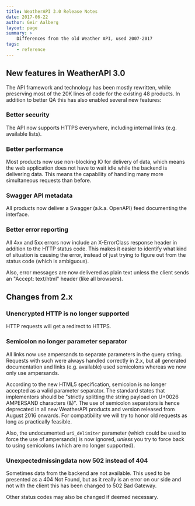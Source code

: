 ```yaml
---
title: WeatherAPI 3.0 Release Notes
date: 2017-06-22
author: Geir Aalberg
layout: page
summary: >
    Differences from the old Weather API, used 2007-2017
tags:
    - reference
---
```


## New features in WeatherAPI 3.0

The API framework and technology has been mostly rewritten, while
preserving most of the 20K lines of code for the existing 48 products.
In addition to better QA this has also enabled several new features:

### Better security

The API now supports HTTPS everywhere, including internal links (e.g. available lists).

### Better performance

Most products now use non-blocking IO for delivery of data, which means
the web application does not have to wait idle while the backend is delivering
data. This means the capability of handling many more simultaneous requests
than before.

### Swagger API metadata

All products now deliver a Swagger (a.k.a. OpenAPI) feed documenting the interface.

### Better error reporting

All 4xx and 5xx errors now include an X-ErrorClass response header in addition
to the HTTP status code. This makes it easier to identify what kind of situation
is causing the error, instead of just trying to figure out from the status code
(which is ambiguous).

Also, error messages are now delivered as plain text unless the client
sends an "Accept: text/html" header (like all browsers).

## Changes from 2.x

### Unencrypted HTTP is no longer supported

HTTP requests will get a redirect to HTTPS.

### Semicolon no longer parameter separator

All links now use ampersands to separate parameters in the query string.
Requests with such were always handled correctly in 2.x, but all generated
documentation and links (e.g. available) used semicolons whereas we now
only use ampersands.

According to the new HTML5 specification, semicolon is no
longer accepted as a valid parameter separator. The standard states that
implementors should be "strictly splitting the string payload on U+0026
AMPERSAND characters (&)". The use of semicolon separators is hence
deprecated in all new WeatherAPI products and version released from
August 2016 onwards. For compatibility we will try to honor old requests
as long as practically feasible.

Also, the undocumented `uri_delimiter` parameter (which could be used to force
the use of ampersands) is now ignored, *unless* you try to force back to
using semicolons (which are no longer supported).

### Unexpectedmissingdata now 502 instead of 404

Sometimes data from the backend are not available. This used to be
presented as a 404 Not Found, but as it really is an error on our side
and not with the client this has been changed to 502 Bad Gateway.

Other status codes may also be changed if deemed necessary.
